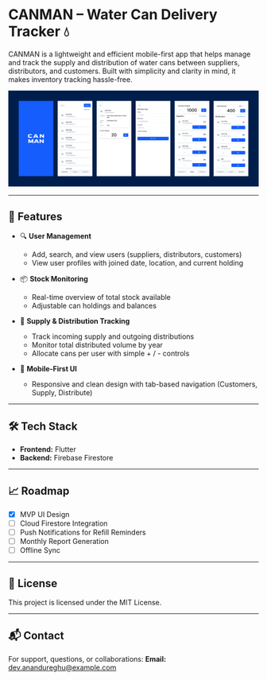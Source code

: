 # CANMAN – Water Can Delivery Tracker 💧

CANMAN is a lightweight and efficient mobile-first app that helps manage and track the supply and distribution of water cans between suppliers, distributors, and customers. Built with simplicity and clarity in mind, it makes inventory tracking hassle-free.

![CANMAN UI Preview](./assets/ui-preview.png)

---

## 🚀 Features

- 🔍 **User Management**

  - Add, search, and view users (suppliers, distributors, customers)
  - View user profiles with joined date, location, and current holding

- 📦 **Stock Monitoring**

  - Real-time overview of total stock available
  - Adjustable can holdings and balances

- 🔄 **Supply & Distribution Tracking**

  - Track incoming supply and outgoing distributions
  - Monitor total distributed volume by year
  - Allocate cans per user with simple + / - controls

- 📱 **Mobile-First UI**
  - Responsive and clean design with tab-based navigation (Customers, Supply, Distribute)

---

## 🛠 Tech Stack

- **Frontend:** Flutter
- **Backend:** Firebase Firestore

---

## 📈 Roadmap

- [x] MVP UI Design
- [ ] Cloud Firestore Integration
- [ ] Push Notifications for Refill Reminders
- [ ] Monthly Report Generation
- [ ] Offline Sync

---

## 📄 License

This project is licensed under the MIT License.

---

## 📬 Contact

For support, questions, or collaborations:
**Email:** dev.anandureghu@example.com
